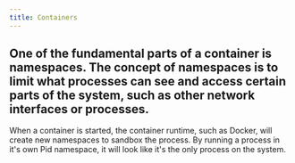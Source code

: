 ```yaml
---
title: Containers
---
```


## One of the fundamental parts of a container is namespaces. The concept of namespaces is to limit what processes can see and access certain parts of the system, such as other network interfaces or processes.

When a container is started, the container runtime, such as Docker, will create new namespaces to sandbox the process. By running a process in it's own Pid namespace, it will look like it's the only process on the system.
